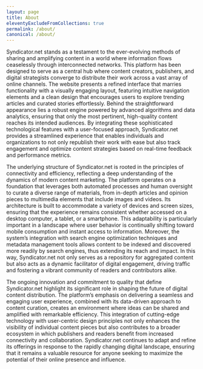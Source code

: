 ```yaml
---
layout: page
title: About
eleventyExcludeFromCollections: true
permalink: /about/
canonical: /about/
---
```


Syndicator.net stands as a testament to the ever-evolving methods of sharing and amplifying content in a world where information flows ceaselessly through interconnected networks. This platform has been designed to serve as a central hub where content creators, publishers, and digital strategists converge to distribute their work across a vast array of online channels. The website presents a refined interface that marries functionality with a visually engaging layout, featuring intuitive navigation elements and a clean design that encourages users to explore trending articles and curated stories effortlessly. Behind the straightforward appearance lies a robust engine powered by advanced algorithms and data analytics, ensuring that only the most pertinent, high-quality content reaches its intended audiences. By integrating these sophisticated technological features with a user-focused approach, Syndicator.net provides a streamlined experience that enables individuals and organizations to not only republish their work with ease but also track engagement and optimize content strategies based on real-time feedback and performance metrics.

The underlying structure of Syndicator.net is rooted in the principles of connectivity and efficiency, reflecting a deep understanding of the dynamics of modern content marketing. The platform operates on a foundation that leverages both automated processes and human oversight to curate a diverse range of materials, from in-depth articles and opinion pieces to multimedia elements that include images and videos. Its architecture is built to accommodate a variety of devices and screen sizes, ensuring that the experience remains consistent whether accessed on a desktop computer, a tablet, or a smartphone. This adaptability is particularly important in a landscape where user behavior is continually shifting toward mobile consumption and instant access to information. Moreover, the system’s integration with search engine optimization techniques and metadata management tools allows content to be indexed and discovered more readily by search engines, thus extending its reach and impact. In this way, Syndicator.net not only serves as a repository for aggregated content but also acts as a dynamic facilitator of digital engagement, driving traffic and fostering a vibrant community of readers and contributors alike.

The ongoing innovation and commitment to quality that define Syndicator.net highlight its significant role in shaping the future of digital content distribution. The platform’s emphasis on delivering a seamless and engaging user experience, combined with its data-driven approach to content curation, creates an environment where ideas can be shared and amplified with remarkable efficiency. This integration of cutting-edge technology with user-centric design principles not only enhances the visibility of individual content pieces but also contributes to a broader ecosystem in which publishers and readers benefit from increased connectivity and collaboration. Syndicator.net continues to adapt and refine its offerings in response to the rapidly changing digital landscape, ensuring that it remains a valuable resource for anyone seeking to maximize the potential of their online presence and influence.
